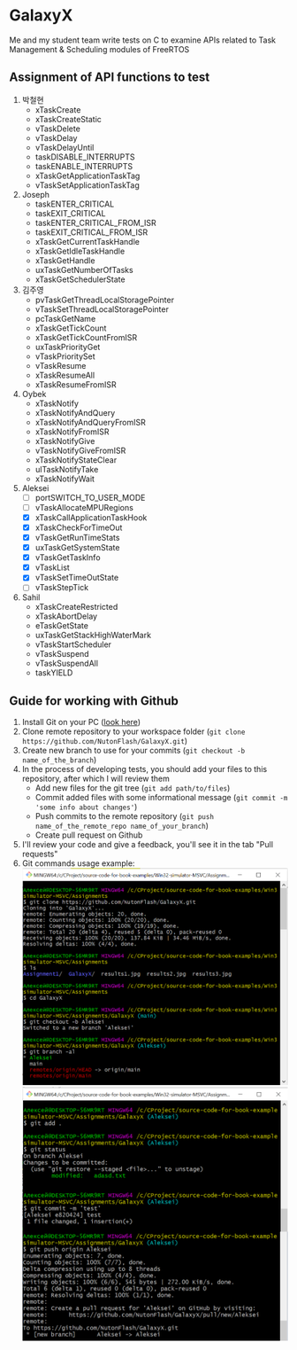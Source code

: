 # GalaxyX
Me and my student team write tests on C to examine APIs related to Task Management &amp; Scheduling modules of FreeRTOS
## Assignment of API functions to test
1. 박철현
   - xTaskCreate
   - xTaskCreateStatic
   - vTaskDelete
   - vTaskDelay
   - vTaskDelayUntil
   - taskDISABLE_INTERRUPTS
   - taskENABLE_INTERRUPTS
   - xTaskGetApplicationTaskTag
   - vTaskSetApplicationTaskTag
2. Joseph
   - taskENTER_CRITICAL
   - taskEXIT_CRITICAL
   - taskENTER_CRITICAL_FROM_ISR
   - taskEXIT_CRITICAL_FROM_ISR
   - xTaskGetCurrentTaskHandle
   - xTaskGetIdleTaskHandle
   - xTaskGetHandle
   - uxTaskGetNumberOfTasks
   - xTaskGetSchedulerState
3. 김주영
   - pvTaskGetThreadLocalStoragePointer
   - vTaskSetThreadLocalStoragePointer
   - pcTaskGetName
   - xTaskGetTickCount
   - xTaskGetTickCountFromISR
   - uxTaskPriorityGet
   - vTaskPrioritySet
   - vTaskResume
   - xTaskResumeAll
   - xTaskResumeFromISR
4. Oybek
   - xTaskNotify
   - xTaskNotifyAndQuery
   - xTaskNotifyAndQueryFromISR
   - xTaskNotifyFromISR
   - xTaskNotifyGive
   - vTaskNotifyGiveFromISR
   - xTaskNotifyStateClear
   - ulTaskNotifyTake
   - xTaskNotifyWait
5. Aleksei
   - [ ] portSWITCH_TO_USER_MODE
   - [ ] vTaskAllocateMPURegions
   - [x] xTaskCallApplicationTaskHook
   - [x] xTaskCheckForTimeOut
   - [x] vTaskGetRunTimeStats
   - [x] uxTaskGetSystemState
   - [x] vTaskGetTaskInfo
   - [x] vTaskList
   - [x] vTaskSetTimeOutState
   - [ ] vTaskStepTick
6. Sahil
   - xTaskCreateRestricted
   - xTaskAbortDelay
   - eTaskGetState
   - uxTaskGetStackHighWaterMark
   - vTaskStartScheduler
   - vTaskSuspend
   - vTaskSuspendAll
   - taskYIELD
## Guide for working with Github
1. Install Git on your PC ([look here](https://github.com/git-guides/install-git))
2. Clone remote repository to your workspace folder (`git clone https://github.com/NutonFlash/GalaxyX.git`)
4. Create new branch to use for your commits (`git checkout -b name_of_the_branch`)
5. In the process of developing tests, you should add your files to this repository, after which I will review them
   - Add new files for the git tree (`git add path/to/files`)
   - Commit added files with some informational message (`git commit -m 'some info about changes'`)
   - Push commits to the remote repository (`git push name_of_the_remote_repo name_of_your_branch`)
   - Create pull request on Github
6. I'll review your code and give a feedback, you'll see it in the tab "Pull requests"
7. Git commands usage example:
![git commands](/doc/git_commands1.png)
![git commands](/doc/git_commands2.png)
